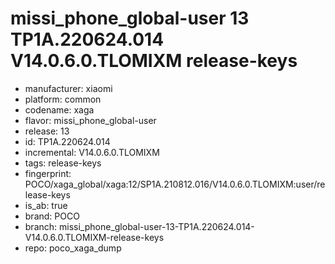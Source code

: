 # missi_phone_global-user 13 TP1A.220624.014 V14.0.6.0.TLOMIXM release-keys
- manufacturer: xiaomi
- platform: common
- codename: xaga
- flavor: missi_phone_global-user
- release: 13
- id: TP1A.220624.014
- incremental: V14.0.6.0.TLOMIXM
- tags: release-keys
- fingerprint: POCO/xaga_global/xaga:12/SP1A.210812.016/V14.0.6.0.TLOMIXM:user/release-keys
- is_ab: true
- brand: POCO
- branch: missi_phone_global-user-13-TP1A.220624.014-V14.0.6.0.TLOMIXM-release-keys
- repo: poco_xaga_dump
